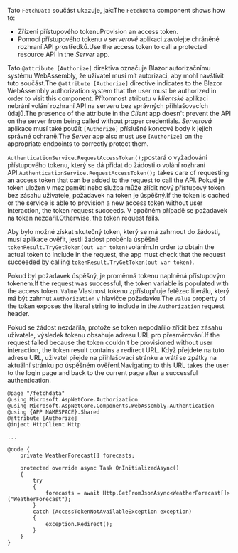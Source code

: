 <span data-ttu-id="d145e-101">Tato `FetchData` součást ukazuje, jak:</span><span class="sxs-lookup"><span data-stu-id="d145e-101">The `FetchData` component shows how to:</span></span>

* <span data-ttu-id="d145e-102">Zřízení přístupového tokenu</span><span class="sxs-lookup"><span data-stu-id="d145e-102">Provision an access token.</span></span>
* <span data-ttu-id="d145e-103">Pomocí přístupového tokenu v *serverové* aplikaci zavolejte chráněné rozhraní API prostředků.</span><span class="sxs-lookup"><span data-stu-id="d145e-103">Use the access token to call a protected resource API in the *Server* app.</span></span>

<span data-ttu-id="d145e-104">Tato `@attribute [Authorize]` direktiva označuje Blazor autorizačnímu systému WebAssembly, že uživatel musí mít autorizaci, aby mohl navštívit tuto součást.</span><span class="sxs-lookup"><span data-stu-id="d145e-104">The `@attribute [Authorize]` directive indicates to the Blazor WebAssembly authorization system that the user must be authorized in order to visit this component.</span></span> <span data-ttu-id="d145e-105">Přítomnost atributu v *klientské* aplikaci nebrání volání rozhraní API na serveru bez správných přihlašovacích údajů.</span><span class="sxs-lookup"><span data-stu-id="d145e-105">The presence of the attribute in the *Client* app doesn't prevent the API on the server from being called without proper credentials.</span></span> <span data-ttu-id="d145e-106">*Serverová* aplikace musí také použít `[Authorize]` příslušné koncové body k jejich správné ochraně.</span><span class="sxs-lookup"><span data-stu-id="d145e-106">The *Server* app also must use `[Authorize]` on the appropriate endpoints to correctly protect them.</span></span>

<span data-ttu-id="d145e-107">`AuthenticationService.RequestAccessToken();`postará o vyžadování přístupového tokenu, který se dá přidat do žádosti o volání rozhraní API.</span><span class="sxs-lookup"><span data-stu-id="d145e-107">`AuthenticationService.RequestAccessToken();` takes care of requesting an access token that can be added to the request to call the API.</span></span> <span data-ttu-id="d145e-108">Pokud je token uložen v mezipaměti nebo služba může zřídit nový přístupový token bez zásahu uživatele, požadavek na token je úspěšný.</span><span class="sxs-lookup"><span data-stu-id="d145e-108">If the token is cached or the service is able to provision a new access token without user interaction, the token request succeeds.</span></span> <span data-ttu-id="d145e-109">V opačném případě se požadavek na token nezdařil.</span><span class="sxs-lookup"><span data-stu-id="d145e-109">Otherwise, the token request fails.</span></span>

<span data-ttu-id="d145e-110">Aby bylo možné získat skutečný token, který se má zahrnout do žádosti, musí aplikace ověřit, jestli žádost proběhla úspěšně `tokenResult.TryGetToken(out var token)`voláním.</span><span class="sxs-lookup"><span data-stu-id="d145e-110">In order to obtain the actual token to include in the request, the app must check that the request succeeded by calling `tokenResult.TryGetToken(out var token)`.</span></span> 

<span data-ttu-id="d145e-111">Pokud byl požadavek úspěšný, je proměnná tokenu naplněná přístupovým tokenem.</span><span class="sxs-lookup"><span data-stu-id="d145e-111">If the request was successful, the token variable is populated with the access token.</span></span> <span data-ttu-id="d145e-112">`Value` Vlastnost tokenu zpřístupňuje řetězec literálu, který má být zahrnut `Authorization` v hlavičce požadavku.</span><span class="sxs-lookup"><span data-stu-id="d145e-112">The `Value` property of the token exposes the literal string to include in the `Authorization` request header.</span></span>

<span data-ttu-id="d145e-113">Pokud se žádost nezdařila, protože se token nepodařilo zřídit bez zásahu uživatele, výsledek tokenu obsahuje adresu URL pro přesměrování.</span><span class="sxs-lookup"><span data-stu-id="d145e-113">If the request failed because the token couldn't be provisioned without user interaction, the token result contains a redirect URL.</span></span> <span data-ttu-id="d145e-114">Když přejdete na tuto adresu URL, uživatel přejde na přihlašovací stránku a vrátí se zpátky na aktuální stránku po úspěšném ověření.</span><span class="sxs-lookup"><span data-stu-id="d145e-114">Navigating to this URL takes the user to the login page and back to the current page after a successful authentication.</span></span>

```razor
@page "/fetchdata"
@using Microsoft.AspNetCore.Authorization
@using Microsoft.AspNetCore.Components.WebAssembly.Authentication
@using {APP NAMESPACE}.Shared
@attribute [Authorize]
@inject HttpClient Http

...

@code {
    private WeatherForecast[] forecasts;

    protected override async Task OnInitializedAsync()
    {
        try
        {
            forecasts = await Http.GetFromJsonAsync<WeatherForecast[]>("WeatherForecast");
        }
        catch (AccessTokenNotAvailableException exception)
        {
            exception.Redirect();
        }
    }
}
```
